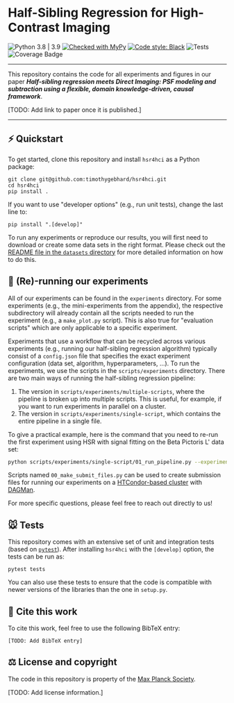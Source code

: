 # Half-Sibling Regression for High-Contrast Imaging

![Python 3.8 | 3.9](https://img.shields.io/badge/python-3.8_|_3.9-blue)
[![Checked with MyPy](https://img.shields.io/badge/mypy-checked-blue)](https://github.com/python/mypy)
[![Code style: Black](https://img.shields.io/badge/code%20style-black-000000.svg)](https://github.com/ambv/black)
![Tests](https://github.com/timothygebhard/hsr4hci/workflows/Tests/badge.svg?branch=master)
![Coverage Badge](https://img.shields.io/endpoint?url=https://gist.githubusercontent.com/timothygebhard/40d8bf48dcbaf33c99e8de35ad6161f2/raw/hsr4hci.json)

---

This repository contains the code for all experiments and figures in our paper ***Half-sibling regression meets Direct Imaging: PSF modeling and subtraction using a flexible, domain knowledge-driven, causal framework***.

[TODO: Add link to paper once it is published.]

---

## ⚡ Quickstart

To get started, clone this repository and install `hsr4hci` as a Python package:

```
git clone git@github.com:timothygebhard/hsr4hci.git
cd hsr4hci
pip install .
```

If you want to use "developer options" (e.g., run unit tests), change the last line to:

```
pip install ".[develop]"
```

To run any experiments or reproduce our results, you will first need to download or create some data sets in the right format.
Please check out the [README file in the `datasets` directory](https://github.com/timothygebhard/hsr4hci/tree/master/datasets) for more detailed information on how to do this.


## 🧪 (Re)-running our experiments

All of our experiments can be found in the `experiments` directory.
For some experiments (e.g., the mini-experiments from the appendix), the respective subdirectory will already contain all the scripts needed to run the experiment (e.g., a `make_plot.py` script).
This is also true for "evaluation scripts" which are only applicable to a specific experiment.

Experiments that use a workflow that can be recycled across various experiments (e.g., running our half-sibling regression algorithm) typically consist of a `config.json` file that specifies the exact experiment configuration (data set, algorithm, hyperparameters, ...). 
To run the experiments, we use the scripts in the `scripts/experiments` directory.
There are two main ways of running the half-sibling regression pipeline:
1. The version in `scripts/experiments/multiple-scripts`, where the pipeline is broken up into multiple scripts. 
   This is useful, for example, if you want to run experiments in parallel on a cluster. 
2. The version in `scripts/experiments/single-script`, which contains the entire pipeline in a single file.

To give a practical example, here is the command that you need to re-run the first experiment using HSR with signal fitting on the Beta Pictoris L' data set:
```bash
python scripts/experiments/single-script/01_run_pipeline.py --experiment-dir experiments/01_first-results/signal_fitting/beta_pictoris__lp
```

Scripts named `00_make_submit_files.py` can be used to create submission files for running our experiments on a [HTCondor-based cluster](https://htcondor.org/) with [DAGMan](https://research.cs.wisc.edu/htcondor/dagman/dagman.html).

For more specific questions, please feel free to reach out directly to us!


## 🐭 Tests

This repository comes with an extensive set of unit and integration tests (based on [`pytest`](https://pytest.org)). 
After installing `hsr4hci` with the `[develop]` option, the tests can be run as:

```
pytest tests
```

You can also use these tests to ensure that the code is compatible with newer versions of the libraries than the one in `setup.py`.


## 📜 Cite this work

To cite this work, feel free to use the following BibTeX entry:

```
[TODO: Add BibTeX entry]
```


## ⚖️ License and copyright

The code in this repository is property of the [Max Planck Society](https://www.mpg.de/en).

[TODO: Add license information.]